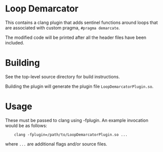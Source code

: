 # Loop Demarcator

This contains a clang plugin that adds sentinel functions around loops that are
associated with custom pragma, `#pragma demarcate`.

The modified code will be printed after all the header files have been included.

# Building

See the top-level source directory for build instructions.

Building the plugin will generate the plugin file `LoopDemarcatorPlugin.so`.

# Usage

These must be passed to clang using -fplugin. An example invocation would be as
follows:

```
    clang -fplugin=/path/to/LoopDemarcatorPlugin.so ...
```

where `...` are additional flags and/or source files.
